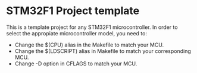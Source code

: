 # STM32F1 Project template

This is a template project for any STM32F1 microcontroller. In order to select the appropiate
microcontroller model, you need to:

* Change the $(CPU) alias in the Makefile to match your MCU.
* Change the $(LDSCRIPT) alias in Makefile to match your corresponding MCU.
* Change -D option in CFLAGS to match your MCU.
